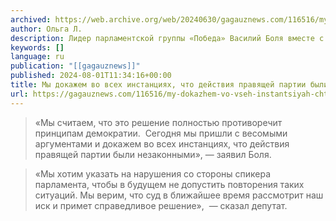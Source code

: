```yaml
---
archived: https://web.archive.org/web/20240630/gagauznews.com/116516/my-dokazhem-vo-vseh-instantsiyah-chto-dejstviya-pravyashhej-partii-byli-nezakonnymi-bolya.html
author: Ольга Л.
description: Лидер парламентской группы «Победа» Василий Боля вместе с депутатом Региной Апостоловой подал заявление в суд сектора Рышкановка, оспаривающее запрет на их участие в пяти заседаниях парламента. «Мы считаем, что это решение полностью противоречит принципам демократии.  Сегодня мы пришли с весомыми аргументами и докажем во всех инстанциях, что действия правящей партии были незаконными», — заявил Боля. По его словам, регламент парламента действительно предусматривает санкции в отношении депутатов, но перед тем, как их назначить, нужно определить, насколько серьёзны были нарушения. «Мы хотим указать на нарушения со стороны спикера парламента, чтобы в будущем не допустить повторения таких ситуаций. Мы верим, что суд в […]
keywords: []
language: ru
publication: "[[gagauznews]]"
published: 2024-08-01T11:34:16+00:00
title: Мы докажем во всех инстанциях, что действия правящей партии были незаконными - Боля
url: https://gagauznews.com/116516/my-dokazhem-vo-vseh-instantsiyah-chto-dejstviya-pravyashhej-partii-byli-nezakonnymi-bolya.html
---
```


> «Мы считаем, что это решение полностью противоречит принципам демократии.  Сегодня мы пришли с весомыми аргументами и докажем во всех инстанциях, что действия правящей партии были незаконными», — заявил Боля.

> «Мы хотим указать на нарушения со стороны спикера парламента, чтобы в будущем не допустить повторения таких ситуаций. Мы верим, что суд в ближайшее время рассмотрит наш иск и примет справедливое решение»,  — сказал депутат.